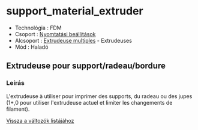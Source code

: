 # support\_material\_extruder

* Technológia : FDM
* Csoport : [Nyomtatási beállítások](../../../konfig/print_settings)
* Alcsoport : [Extrudeuse multiples](../../beallitasok/print_settings.md#extrudeuse-multiples) - Extrudeuses
* Mód : Haladó

## Extrudeuse pour support/radeau/bordure

### Leírás

L'extrudeuse à utiliser pour imprimer des supports, du radeau ou des jupes \(1+,0 pour utiliser l'extrudeuse actuel et limiter les changements de filament\).

[Vissza a változók listájához](../../variable_list)

